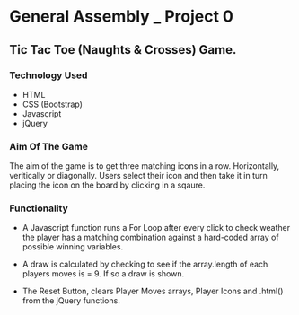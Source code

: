 # General Assembly _ Project 0
## Tic Tac Toe (Naughts & Crosses) Game.


### Technology Used
* HTML
* CSS (Bootstrap)
* Javascript
* jQuery

### Aim Of The Game

The aim of the game is to get three matching icons in a row. Horizontally, veritically or diagonally.
Users select their icon and then take it in turn placing the icon on the board by clicking in a sqaure.


### Functionality

* A Javascript function runs a For Loop after every click to check weather the player has a matching combination against a hard-coded array of possible winning variables.

* A draw is calculated by checking to see if the array.length of each players moves is = 9. If so a draw is shown. 

* The Reset Button, clears Player Moves arrays, Player Icons and .html() from the jQuery functions. 


